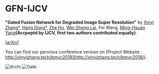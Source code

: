 # GFN-IJCV

**"Gated Fusion Network for Degraded Image Super Resolution"** by [Xinyi Zhang*](http://xinyizhang.tech), [Hang Dong*](https://sites.google.com/view/hdong/首页), [Zhe Hu](http://eng.ucmerced.edu/people/zhu), [Wei-Sheng Lai](http://graduatestudents.ucmerced.edu/wlai24/), Fei Wang, [Ming-Hsuan Yang](http://faculty.ucmerced.edu/mhyang/)**(Accpeptd by IJCV, first two authors contributed equally)**.

[[arXiv](https://arxiv.org/abs/2003.00893)]

You can find our pervious conference version on [Project Website : http://xinyizhang.tech/bmvc2018](http://xinyizhang.tech/bmvc2018/).

![Archi](https://drive.google.com/open?id=1yGVa_VmiKOjLn6OjKScAAevY-P1wbCkm)
![Gate](https://drive.google.com/open?id=1ZtvYX81PAyR2DyIq1dWKmYhzBWQIKyxN)

